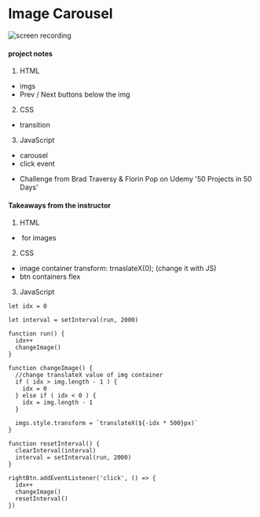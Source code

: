 # Image Carousel

![screen recording](https://media.giphy.com/media/Xrjn62q9lXkhDjm9FR/giphy.gif)

#### project notes

1. HTML

- imgs
- Prev / Next buttons below the img

2. CSS

- transition

3. JavaScript

- carousel
- click event

* Challenge from Brad Traversy & Florin Pop on Udemy '50 Projects in 50 Days'

#### Takeaways from the instructor

1. HTML

- <img> for images

2. CSS

- image container transform: trnaslateX(0); (change it with JS)
- btn containers flex

3. JavaScript

```
let idx = 0

let interval = setInterval(run, 2000)

function run() {
  idx++
  changeImage()
}

function changeImage() {
  //change translateX value of img container
  if ( idx > img.length - 1 ) {
    idx = 0
  } else if ( idx < 0 ) {
    idx = img.length - 1
  }

  imgs.style.transform = `translateX(${-idx * 500}px)`
}

function resetInterval() {
  clearInterval(interval)
  interval = setInterval(run, 2000)
}

rightBtn.addEventListener('click', () => {
  idx++
  changeImage()
  resetInterval()
})
```
